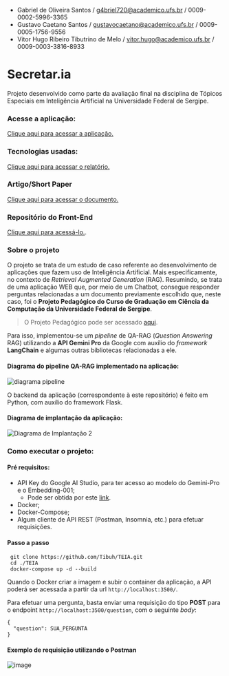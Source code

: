 - Gabriel de Oliveira Santos / g4briel720@academico.ufs.br / 0009-0002-5996-3365
- Gustavo Caetano Santos / gustavocaetano@academico.ufs.br / 0009-0005-1756-9556
- Vitor Hugo Ribeiro Tibutrino de Melo / vitor.hugo@academico.ufs.br / 0009-0003-3816-8933

# Secretar.ia

Projeto desenvolvido como parte da avaliação final na disciplina de Tópicos Especiais em Inteligência Artificial na Universidade Federal de Sergipe.

### Acesse a aplicação:
[Clique aqui para acessar a aplicação.](https://6613a1c40891b76b6847cb9b--secretar-ia.netlify.app/)

### Tecnologias usadas:

[Clique aqui para acessar o relatório.](https://github.com/Tibuh/TEIA/blob/main/tecnologias-usadas.md)

### Artigo/Short Paper
[Clique aqui para acessar o documento.](https://github.com/Tibuh/TEIA/blob/main/Artigo%20-%20Secretar.ia.docx)

### Repositório do Front-End

[Clique aqui para acessá-lo.](https://github.com/Gustavo-caetano/TEIA-Frontend).


### Sobre o projeto

O projeto se trata de um estudo de caso referente ao desenvolvimento de aplicações que fazem uso de Inteligência Artificial. Mais especificamente, no contexto de _Retrieval Augmented Generation_ (RAG).
Resumindo, se trata de uma aplicação WEB que, por meio de um Chatbot, consegue responder perguntas relacionadas a um documento previamente escolhido que, neste caso, foi o **Projeto Pedagógico do Curso de Graduação em Ciência da Computação da Universidade Federal de Sergipe**. 
> O Projeto Pedagógico pode ser acessado [aqui](https://github.com/Tibuh/TEIA/blob/main/src/pdfs/ppcbcc.pdf).

Para isso, implementou-se um _pipeline_ de QA-RAG (_Question Answering_ RAG) utilizando a **API Gemini Pro** da Google com auxílio do _framework_ **LangChain** e algumas outras bibliotecas relacionadas a ele.

#### Diagrama do pipeline QA-RAG implementado na aplicação:
![diagrama pipeline](https://github.com/Tibuh/TEIA/assets/66384277/406b34b6-9e9f-482f-8669-aa9c676e9dd5)


O backend da aplicação (correspondente à este repositório) é feito em Python, com auxílio do framework Flask.

#### Diagrama de implantação da aplicação:
![Diagrama de Implantação 2](https://github.com/Tibuh/TEIA/assets/66384277/4d46e45d-1719-4e6c-951d-ab02308af528)

### Como executar o projeto:

#### Pré requisitos:

- API Key do Google AI Studio, para ter acesso ao modelo do Gemini-Pro e o Embedding-001;
  - Pode ser obtida por este [link](https://aistudio.google.com/).
- Docker;
- Docker-Compose;
- Algum cliente de API REST (Postman, Insomnia, etc.) para efetuar requisições.

#### Passo a passo

```
 git clone https://github.com/Tibuh/TEIA.git
 cd ./TEIA
 docker-compose up -d --build
```

Quando o Docker criar a imagem e subir o container da aplicação, a API poderá ser acessada a partir da url `http://localhost:3500/`.

Para efetuar uma pergunta, basta enviar uma requisição do tipo **POST** para o endpoint `http://localhost:3500/question`, com o seguinte _body_:

```
{
  "question": SUA_PERGUNTA
}
```

#### Exemplo de requisição utilizando o Postman
![image](https://github.com/Tibuh/TEIA/assets/66384277/ce7bc792-72ef-43d9-a92f-9f365c322838)

